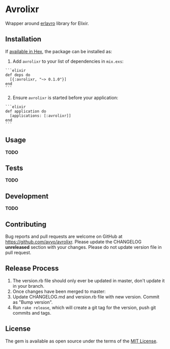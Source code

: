 # Avrolixr

Wrapper around [erlavro](https://github.com/avvo/erlavro) library for Elixir.

## Installation

If [available in Hex](https://hex.pm/docs/publish), the package can be installed as:

  1. Add `avrolixr` to your list of dependencies in `mix.exs`:

    ```elixir
    def deps do
      [{:avrolixr, "~> 0.1.0"}]
    end
    ```

  2. Ensure `avrolixr` is started before your application:

    ```elixir
    def application do
      [applications: [:avrolixr]]
    end
    ```

## Usage

**TODO**

## Tests

**TODO**

## Development

**TODO**

## Contributing

Bug reports and pull requests are welcome on GitHub at
https://github.com/avvo/avrolixr. Please update the CHANGELOG
**unreleased** section with your changes. Please do not update version file in
pull request.

## Release Process

1. The version.rb file should only ever be updated in master, don't update it in your branch.
2. Once changes have been merged to master:
3. Update CHANGELOG.md and version.rb file with new version. Commit as "Bump version".
4. Run `rake release`, which will create a git tag for the version, push git commits and tags.

## License

The gem is available as open source under the terms of the
[MIT License](http://opensource.org/licenses/MIT).
